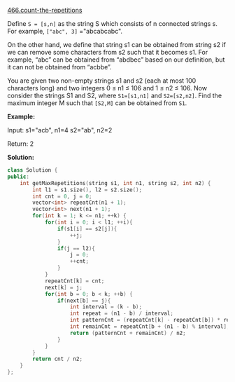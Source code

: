 [466.count-the-repetitions](https://leetcode.com/problems/count-the-repetitions/)  

Define `S = [s,n]` as the string S which consists of n connected strings s. For example, `["abc", 3]` ="abcabcabc".

On the other hand, we define that string s1 can be obtained from string s2 if we can remove some characters from s2 such that it becomes s1. For example, “abc” can be obtained from “abdbec” based on our definition, but it can not be obtained from “acbbe”.

You are given two non-empty strings s1 and s2 (each at most 100 characters long) and two integers 0 ≤ n1 ≤ 106 and 1 ≤ n2 ≤ 106. Now consider the strings S1 and S2, where `S1=[s1,n1]` and `S2=[s2,n2]`. Find the maximum integer M such that `[S2,M]` can be obtained from `S1`.

**Example:**

Input:
s1="acb", n1=4
s2="ab", n2=2

Return:
2  



**Solution:**  

```cpp
class Solution {
public:
    int getMaxRepetitions(string s1, int n1, string s2, int n2) {
        int l1 = s1.size(), l2 = s2.size();
        int cnt = 0, j = 0;
        vector<int> repeatCnt(n1 + 1);
        vector<int> next(n1 + 1);
        for(int k = 1; k <= n1; ++k) {
            for(int i = 0; i < l1; ++i){
                if(s1[i] == s2[j]){
                    ++j;
                }
                if(j == l2){
                    j = 0;
                    ++cnt;
                }
            }
            repeatCnt[k] = cnt;
            next[k] = j;
            for(int b = 0; b < k; ++b) {
                if(next[b] == j){
                    int interval = (k - b);
                    int repeat = (n1 - b) / interval;
                    int patternCnt = (repeatCnt[k] - repeatCnt[b]) * repeat;
                    int remainCnt = repeatCnt[b + (n1 - b) % interval];
                    return (patternCnt + remainCnt) / n2;
                }
            }
        }
        return cnt / n2;
    }
};
```
      